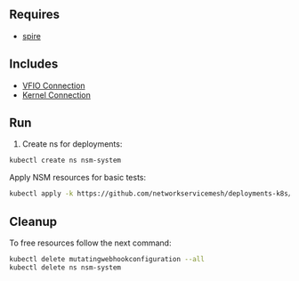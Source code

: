 ## Requires

- [spire](../spire)

## Includes

- [VFIO Connection](../use-cases/Vfio2Noop)
- [Kernel Connection](../use-cases/SriovKernel2Noop)

## Run

1. Create ns for deployments:
```bash
kubectl create ns nsm-system
```

Apply NSM resources for basic tests:
```bash
kubectl apply -k https://github.com/networkservicemesh/deployments-k8s/examples/sriov?ref=16ab897ce710057289e2b920ca92bea437d706ae
```

## Cleanup

To free resources follow the next command:
```bash
kubectl delete mutatingwebhookconfiguration --all
kubectl delete ns nsm-system
```
